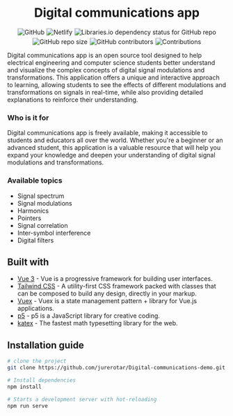 <h1 style="text-align: center">
  Digital communications app
</h1>

<p style="display: flex; justify-content: center; gap: 5px; flex-wrap: wrap">
  <img src="https://img.shields.io/github/license/jurerotar/digital-communications-demo" alt="GitHub">
  <img src="https://img.shields.io/netlify/2fc7b331-c930-4ffd-9d78-81d193375bd0?label=netlify%20build&amp;logo=Netlify" alt="Netlify">
  <img src="https://img.shields.io/librariesio/github/jurerotar/Digital-communications-demo" alt="Libraries.io dependency status for GitHub repo">
  <img src="https://img.shields.io/github/repo-size/jurerotar/Digital-communications-demo" alt="GitHub repo size">
  <img src="https://img.shields.io/github/contributors/jurerotar/Digital-communications-demo" alt="GitHub contributors">
  <img src="https://img.shields.io/badge/contributions-welcome-brightgreen" alt="Contributions">
</p>

Digital communications app is an open source tool designed to help electrical engineering and computer science students better understand
and visualize the complex concepts of digital signal modulations and transformations. This application offers a unique and interactive
approach to learning, allowing students to see the effects of different modulations and transformations on signals in real-time, while also
providing detailed explanations to reinforce their understanding.

### Who is it for

Digital communications app is freely available, making it accessible to students and educators all over the world. Whether you're a beginner
or an advanced student, this application is a valuable resource that will help you expand your knowledge and deepen your understanding of
digital signal modulations and transformations.

### Available topics

* Signal spectrum
* Signal modulations
* Harmonics
* Pointers
* Signal correlation
* Inter-symbol interference
* Digital filters

## Built with

* [Vue 3](https://v3.vuejs.org) - Vue is a progressive framework for building user interfaces.
* [Tailwind CSS](https://tailwindcss.com) - A utility-first CSS framework packed with classes that can be composed to build any design,
  directly in your markup.
* [Vuex](https://vuex.vuejs.org) - Vuex is a state management pattern + library for Vue.js applications.
* [p5](https://p5js.org/) - p5 is a JavaScript library for creative coding.
* [katex](https://katex.org) - The fastest math typesetting library for the web.

## Installation guide

```sh
# clone the project
git clone https://github.com/jurerotar/Digital-communications-demo.git

# Install dependencies
npm install

# Starts a development server with hot-reloading
npm run serve
```
